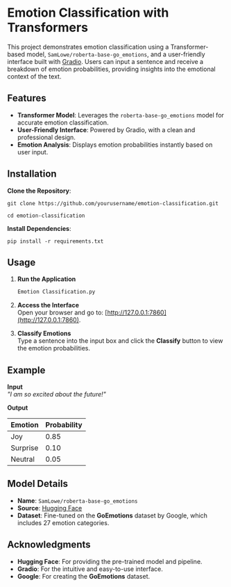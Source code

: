 # Emotion Classification with Transformers <br/>

This project demonstrates emotion classification using a Transformer-based model, `SamLowe/roberta-base-go_emotions`, and a user-friendly interface built with [Gradio](https://gradio.app/). Users can input a sentence and receive a breakdown of emotion probabilities, providing insights into the emotional context of the text.

## Features
- **Transformer Model**: Leverages the `roberta-base-go_emotions` model for accurate emotion classification.
- **User-Friendly Interface**: Powered by Gradio, with a clean and professional design.
- **Emotion Analysis**: Displays emotion probabilities instantly based on user input.

## Installation

 **Clone the Repository**:
   
```
git clone https://github.com/yourusername/emotion-classification.git

```
```
cd emotion-classification
```

 **Install Dependencies**:

```
pip install -r requirements.txt

```
   
## Usage

1. **Run the Application**
   ```bash
   Emotion Classification.py
   ```

2. **Access the Interface**  
   Open your browser and go to: [http://127.0.0.1:7860](http://127.0.0.1:7860).

3. **Classify Emotions**  
   Type a sentence into the input box and click the **Classify** button to view the emotion probabilities.


## Example

**Input**  
*"I am so excited about the future!"*

**Output**

| **Emotion**  | **Probability** |
|--------------|------------------|
| Joy          | 0.85            |
| Surprise     | 0.10            |
| Neutral      | 0.05            |



## Model Details
- **Name**: `SamLowe/roberta-base-go_emotions`
- **Source**: [Hugging Face](https://huggingface.co/)
- **Dataset**: Fine-tuned on the **GoEmotions** dataset by Google, which includes 27 emotion categories.



## Acknowledgments
- **Hugging Face**: For providing the pre-trained model and pipeline.
- **Gradio**: For the intuitive and easy-to-use interface.
- **Google**: For creating the **GoEmotions** dataset.






